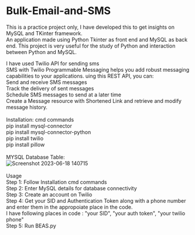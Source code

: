 # Bulk-Email-and-SMS
This is a practice project only, I have developed this to get insights on MySQL and TKinter framework.
<br/>
An application made using Python Tkinter as front end and MySQL as back end. This project is very useful for the study of Python and interaction between Python and MySQL. <br/>

I have used Twilio API for sending sms<br/>
SMS with Twilio Programmable Messaging helps you add robust messaging capabilities to your applications. uing this REST API, you can:<br/>
Send and receive SMS messages<br/>
Track the delivery of sent messages<br/>
Schedule SMS messages to send at a later time<br/>
Create a Message resource with Shortened Link and retrieve and modify message history.<br/>
<br/>
Installation: cmd commands<br/>
pip install mysql-connector<br/>
pip install mysql-connector-python<br/>
pip install twilio<br/>
pip install pillow<br/>
<br/>
MYSQL Database Table:<br/>
![Screenshot 2023-06-18 140715](https://github.com/vgrashal16/Bulk-Email-and-SMS/assets/89205098/c3b3431f-d25e-41f4-a76d-d85ac2005d84)<br/>
<br/>
Usage<br/>
Step 1: Follow Installation cmd commands<br/>
Step 2: Enter MySQL details for database connectivity<br/>
Step 3: Create an account on Twilio<br/>
Step 4: Get your SID and Authentication Token along with a phone number and enter them in the appropoiate place in the code. <br/>
        I have following places in code : "your SID", "your auth token", "your twilio phone"<br/>
Step 5: Run BEAS.py<br/>
<br/>

